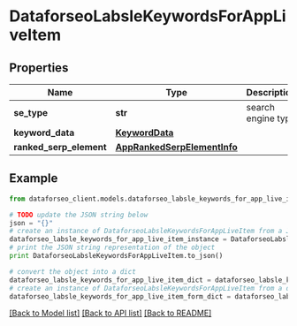 # DataforseoLabsleKeywordsForAppLiveItem


## Properties

Name | Type | Description | Notes
------------ | ------------- | ------------- | -------------
**se_type** | **str** | search engine type | [optional] 
**keyword_data** | [**KeywordData**](KeywordData.md) |  | [optional] 
**ranked_serp_element** | [**AppRankedSerpElementInfo**](AppRankedSerpElementInfo.md) |  | [optional] 

## Example

```python
from dataforseo_client.models.dataforseo_labsle_keywords_for_app_live_item import DataforseoLabsleKeywordsForAppLiveItem

# TODO update the JSON string below
json = "{}"
# create an instance of DataforseoLabsleKeywordsForAppLiveItem from a JSON string
dataforseo_labsle_keywords_for_app_live_item_instance = DataforseoLabsleKeywordsForAppLiveItem.from_json(json)
# print the JSON string representation of the object
print DataforseoLabsleKeywordsForAppLiveItem.to_json()

# convert the object into a dict
dataforseo_labsle_keywords_for_app_live_item_dict = dataforseo_labsle_keywords_for_app_live_item_instance.to_dict()
# create an instance of DataforseoLabsleKeywordsForAppLiveItem from a dict
dataforseo_labsle_keywords_for_app_live_item_form_dict = dataforseo_labsle_keywords_for_app_live_item.from_dict(dataforseo_labsle_keywords_for_app_live_item_dict)
```
[[Back to Model list]](../README.md#documentation-for-models) [[Back to API list]](../README.md#documentation-for-api-endpoints) [[Back to README]](../README.md)


